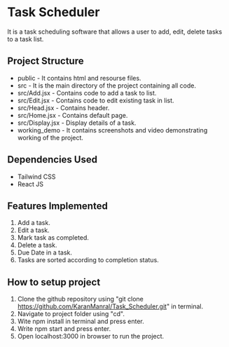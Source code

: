 # Task Scheduler

It is a task scheduling software that allows a user to add, edit, delete tasks to a task list.

## Project Structure
- public - It contains html and resourse files.
- src - It is the main directory of the project containing all code.
- src/Add.jsx - Contains code to add a task to list.
- src/Edit.jsx - Contains code to edit existing task in list.
- src/Head.jsx - Contains header.
- src/Home.jsx - Contains default page.
- src/Display.jsx - Display details of a task.
- working_demo - It contains screenshots and video demonstrating working of the project.

## Dependencies Used
- Tailwind CSS
- React JS

## Features Implemented
1. Add a task.
2. Edit a task.
3. Mark task as completed.
4. Delete a task.
5. Due Date in a task.
6. Tasks are sorted according to completion status.

## How to setup project
1. Clone the github repository using "git clone https://github.com/KaranManral/Task_Scheduler.git" in terminal.
2. Navigate to project folder using "cd".
3. Wite npm install in terminal and press enter.
4. Write npm start and press enter.
5. Open localhost:3000 in browser to run the project.